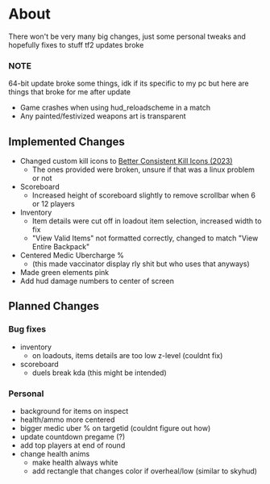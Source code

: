 # About
There won't be very many big changes, just some personal tweaks and hopefully fixes to stuff tf2 updates broke

### NOTE
64-bit update broke some things, idk if its specific to my pc but here are things that broke for me after update
- Game crashes when using hud_reloadscheme in a match
- Any painted/festivized weapons art is transparent

## Implemented Changes
- Changed custom kill icons to [Better Consistent Kill Icons (2023)](https://gamebanana.com/mods/406361)
    - The ones provided were broken, unsure if that was a linux problem or not
- Scoreboard
    - Increased height of scoreboard slightly to remove scrollbar when 6 or 12 players
- Inventory
    - Item details were cut off in loadout item selection, increased width to fix
    - "View Valid Items" not formatted correctly, changed to match "View Entire Backpack"
- Centered Medic Ubercharge %
    - (this made vaccinator display rly shit but who uses that anyways)
- Made green elements pink
- Add hud damage numbers to center of screen

## Planned Changes
### Bug fixes
- inventory
    - on loadouts, items details are too low z-level (couldnt fix)
- scoreboard
    - duels break kda (this might be intended)


### Personal
- background for items on inspect
- health/ammo more centered
- bigger medic uber % on targetid (couldnt figure out how)
- update countdown pregame (?)
- add top players at end of round
- change health anims
    - make health always white
    - add rectangle that changes color if overheal/low (similar to skyhud)
